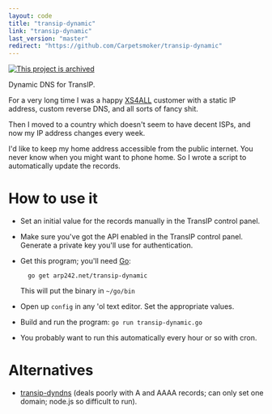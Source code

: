 ```yaml
---
layout: code
title: "transip-dynamic"
link: "transip-dynamic"
last_version: "master"
redirect: "https://github.com/Carpetsmoker/transip-dynamic"
---
```


[![This project is archived](https://img.shields.io/badge/Status-archived-red.svg)](https://arp242.net/status/archived)

Dynamic DNS for TransIP.

For a very long time I was a happy [XS4ALL](https://www.xs4all.nl/) customer
with a static IP address, custom reverse DNS, and all sorts of fancy shit.

Then I moved to a country which doesn't seem to have decent ISPs, and now my IP
address changes every week.

I'd like to keep my home address accessible from the public internet. You never
know when you might want to phone home. So I wrote a script to automatically
update the records.

How to use it
=============
- Set an initial value for the records manually in the TransIP control panel.

- Make sure you've got the API enabled in the TransIP control panel. Generate a
  private key you'll use for authentication.

- Get this program; you'll need [Go](https://golang.org/):

		go get arp242.net/transip-dynamic

  This will put the binary in `~/go/bin`

- Open up `config` in any 'ol text editor. Set the appropriate values.

- Build and run the program: `go run transip-dynamic.go`

- You probably want to run this automatically every hour or so with cron.

Alternatives
============
* [transip-dyndns](https://github.com/RolfKoenders/transip-dyndns) (deals poorly
  with A and AAAA records; can only set one domain; node.js so difficult to
  run).
